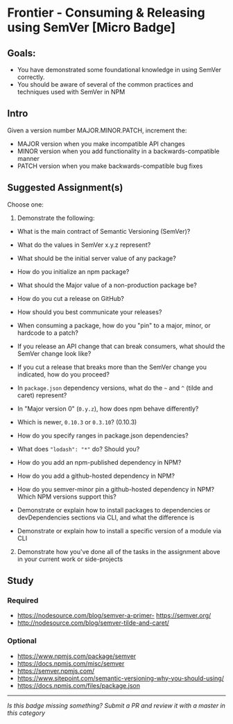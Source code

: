 # Frontier - Consuming & Releasing using SemVer [Micro Badge]

## Goals:

* You have demonstrated some foundational knowledge in using SemVer correctly.
* You should be aware of several of the common practices and techniques used with SemVer in NPM

## Intro

Given a version number MAJOR.MINOR.PATCH, increment the:

* MAJOR version when you make incompatible API changes
* MINOR version when you add functionality in a backwards-compatible manner
* PATCH version when you make backwards-compatible bug fixes

## Suggested Assignment(s)

Choose one:

1. Demonstrate the following:

* What is the main contract of Semantic Versioning (SemVer)?
* What do the values in SemVer x.y.z represent?
* What should be the initial server value of any package?
* How do you initialize an npm package?
* What should the Major value of a non-production package be?
* How do you cut a release on GitHub?
* How should you best communicate your releases?
* When consuming a package, how do you "pin" to a major, minor, or hardcode to a patch?
* If you release an API change that can break consumers, what should the SemVer change look like?
* If you cut a release that breaks more than the SemVer change you indicated, how do you proceed?
* In `package.json` dependency versions, what do the `~` and `^` (tilde and caret) represent?
* In "Major version 0" (`0.y.z`), how does npm behave differently?
* Which is newer, `0.10.3` or `0.3.10`? (0.10.3)
* How do you specify ranges in package.json dependencies?
* What does `"lodash": "*"` do? Should you?
* How do you add an npm-published dependency in NPM?
* How do you add a github-hosted dependency in NPM?
* How do you semver-minor pin a github-hosted dependency in NPM? Which NPM versions support this?

* Demonstrate or explain how to install packages to dependencies or devDependencies sections via CLI, and what the difference is
* Demonstrate or explain how to install a specific version of a module via CLI

2. Demonstrate how you've done all of the tasks in the assignment above in your current work or side-projects

## Study

### Required

* https://nodesource.com/blog/semver-a-primer- https://semver.org/
* http://nodesource.com/blog/semver-tilde-and-caret/

### Optional

* https://www.npmjs.com/package/semver
* https://docs.npmjs.com/misc/semver
* https://semver.npmjs.com/
* https://www.sitepoint.com/semantic-versioning-why-you-should-using/
* https://docs.npmjs.com/files/package.json

---

_Is this badge missing something? Submit a PR and review it with a master in this category_
